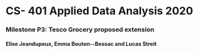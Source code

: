 # CS- 401 Applied Data Analysis 2020
### Milestone P3: Tesco Grocery proposed extension
#### Elise Jeandupeux, Emma Bouton--Bessac and Lucas Streit